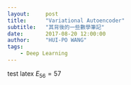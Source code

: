 ```yaml
---
layout:     post
title:      "Variational Autoencoder"
subtitle:   "其背後的一些數學筆記"
date:       2017-08-20 12:00:00
author:     "HUI-PO WANG"
tags:
    - Deep Learning
---
```



test latex
$E_{56} = 57$
